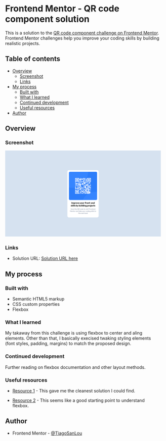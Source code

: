 # Frontend Mentor - QR code component solution

This is a solution to the [QR code component challenge on Frontend Mentor](https://www.frontendmentor.io/challenges/qr-code-component-iux_sIO_H). Frontend Mentor challenges help you improve your coding skills by building realistic projects. 

## Table of contents

- [Overview](#overview)
  - [Screenshot](#screenshot)
  - [Links](#links)
- [My process](#my-process)
  - [Built with](#built-with)
  - [What I learned](#what-i-learned)
  - [Continued development](#continued-development)
  - [Useful resources](#useful-resources)
- [Author](#author)

## Overview

### Screenshot

![](./solution_screenshot.png)

### Links

- Solution URL: [Solution URL here](https://github.com/TiagoSanLou/FrontendMentorChallenge_QRCode)

## My process

### Built with

- Semantic HTML5 markup
- CSS custom properties
- Flexbox

### What I learned

My takaway from this challenge is using flexbox to center and aling elements. Other than that, I basically execised twaking styling elements (font styles, padding, margins) to match the proposed design.

### Continued development

Further reading on flexbox documentation and other layout methods.

### Useful resources

- [Resource 1](https://developer.mozilla.org/en-US/docs/Web/CSS/CSS_Flexible_Box_Layout/Aligning_Items_in_a_Flex_Container) - This gave me the cleanest solution I could find.

- [Resource 2](https://developer.mozilla.org/en-US/docs/Web/CSS/CSS_Flexible_Box_Layout/Basic_Concepts_of_Flexbox) - This seems like a good starting point to understand flexbox.

## Author

- Frontend Mentor - [@TiagoSanLou](https://www.frontendmentor.io/profile/TiagoSanLou)
